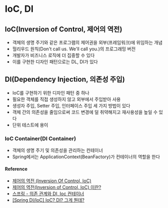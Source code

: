 # IoC, DI

## IoC(Inversion of Control, 제어의 역전)
- 객체의 생명 주기와 같은 프로그램의 제어권을 외부(프레임워크)에 위임하는 개념
- 헐리우드 원칙(Don't call us. We'll call you.)의 프로그래밍 버전
- 개발자가 비즈니스 로직에 더 집중할 수 있다
- 이를 구현한 디자인 패턴으로는 DL, DI가 있다

## DI(Dependency Injection, 의존성 주입)
- IoC를 구현하기 위한 디자인 패턴 중 하나
- 필요한 객체를 직접 생성하지 않고 외부에서 주입받아 사용
- 생성자 주입, Setter 주입, 인터페이스 주입 세 가지 방법이 있다
- 객체 간의 의존성을 줄임으로써 코드 변경에 덜 취약해지고 재사용성을 높일 수 있다
- 단위 테스트에 용이

### IoC Container(DI Container)
- 객체의 생명 주기 및 의존성을 관리하는 컨테이너
- Spring에서는 ApplicationContext(BeanFactory)가 컨테이너의 역할을 한다

#### Reference
* [제어의 역전 (Inversion Of Control, IoC)](https://hudi.blog/inversion-of-control/)
* [제어의 역전(Inversion of Control, IoC) 이란?](https://develogs.tistory.com/19)
* [스프링 - 의존 관계와 DI, Ioc 컨테이너](https://bbeomgeun.tistory.com/141)
* [[Spring DI/IoC] IoC? DI? 그게 뭔데?](https://velog.io/@ohzzi/Spring-DIIoC-IoC-DI-%EA%B7%B8%EA%B2%8C-%EB%AD%94%EB%8D%B0#inversion-of-control)